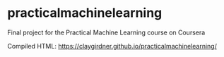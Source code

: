 # practicalmachinelearning

Final project for the Practical Machine Learning course on Coursera

Compiled HTML:
https://claygirdner.github.io/practicalmachinelearning/